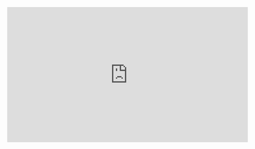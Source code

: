 <html>
<title>       </title> 
<iframe width="560" height="315" src="https://www.youtube.com/embed/vfnAYipqj1k" title="YouTube video player" frameborder="0" allow="accelerometer; autoplay; clipboard-write; encrypted-media; gyroscope; picture-in-picture" allowfullscreen></iframe>
</html>
